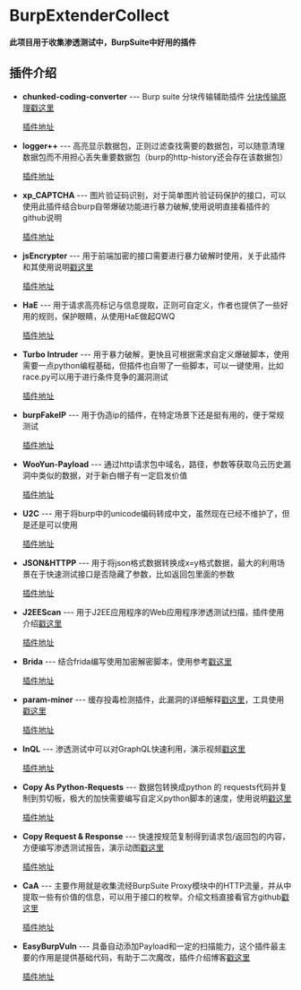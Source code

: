 # BurpExtenderCollect

#### 此项目用于收集渗透测试中，BurpSuite中好用的插件


## 插件介绍

- **chunked-coding-converter** --- Burp suite 分块传输辅助插件 [分块传输原理戳这里](https://xi4or0uji.github.io/2019/11/07/%E5%88%A9%E7%94%A8%E5%88%86%E5%9D%97%E4%BC%A0%E8%BE%93%E7%BB%95%E8%BF%87WAF%E8%BF%9B%E8%A1%8CSQL%E6%B3%A8%E5%85%A5/) 

    [插件地址](https://github.com/c0ny1/chunked-coding-converter)
- **logger++** --- 高亮显示数据包，正则过滤查找需要的数据包，可以随意清理数据包而不用担心丢失重要数据包（burp的http-history还会存在该数据包）

    [插件地址](https://github.com/nccgroup/LoggerPlusPlus)
- **xp_CAPTCHA** --- 图片验证码识别，对于简单图片验证码保护的接口，可以使用此插件结合burp自带爆破功能进行暴力破解,使用说明直接看插件的github说明 

    [插件地址](https://github.com/smxiazi/NEW_xp_CAPTCHA)
- **jsEncrypter** --- 用于前端加密的接口需要进行暴力破解时使用，关于此插件和其使用说明[戳这里](https://gv7.me/articles/2017/jsEncrypter/) 

    [插件地址](https://github.com/c0ny1/jsEncrypter)
- **HaE** --- 用于请求高亮标记与信息提取，正则可自定义，作者也提供了一些好用的规则，保护眼睛，从使用HaE做起QWQ  

    [插件地址](https://github.com/gh0stkey/HaE)
- **Turbo Intruder** --- 用于暴力破解，更快且可根据需求自定义爆破脚本，使用需要一点python编程基础，但插件也自带了一些脚本，可以一键使用，比如race.py可以用于进行条件竞争的漏洞测试  

    [插件地址](https://github.com/PortSwigger/turbo-intruder)
- **burpFakeIP** --- 用于伪造ip的插件，在特定场景下还是挺有用的，便于常规测试  

    [插件地址](https://github.com/TheKingOfDuck/burpFakeIP)
- **WooYun-Payload** --- 通过http请求包中域名，路径，参数等获取乌云历史漏洞中类似的数据，对于新白帽子有一定启发价值  

    [插件地址](https://github.com/boy-hack/wooyun-payload)
- **U2C** --- 用于将burp中的unicode编码转成中文，虽然现在已经不维护了，但是还是可以使用  

    [插件地址](https://github.com/bit4woo/u2c)
- **JSON&HTTPP** --- 用于将json格式数据转换成x=y格式数据，最大的利用场景在于快速测试接口是否隐藏了参数，比如返回包里面的参数  

    [插件地址]()
- **J2EEScan** --- 用于J2EE应用程序的Web应用程序渗透测试扫描，插件使用介绍[戳这里](https://github.com/lilifengcode/Burpsuite-Plugins-Usage/blob/master/Burpsuite%E6%8F%92%E4%BB%B6%E4%B9%8BJ2EEScan%E4%BD%BF%E7%94%A8%E6%96%B9%E6%B3%95.md)  

    [插件地址](https://github.com/ilmila/J2EEScan)
- **Brida** --- 结合frida编写使用加密解密脚本，使用参考[戳这里](https://mp.weixin.qq.com/s?__biz=MzUzODU3ODA0MA==&mid=2247484967&idx=1&sn=1f6aae947fd95e6f7a9e2f0037b522f8&chksm=fad4db30cda352263829d340a6bb5d2ec0477016bb1b48d9536f991396dc65534e05f126b439&cur_album_id=1650939093905702915&scene=190#rd)  

    [插件地址](https://github.com/federicodotta/Brida)
- **param-miner** --- 缓存投毒检测插件，此漏洞的详细解释[戳这里](https://blog.csdn.net/angry_program/article/details/113124854)，工具使用[戳这里](https://www.modb.pro/db/86328)  

    [插件地址](https://github.com/portswigger/param-miner)
- **InQL** --- 渗透测试中可以对GraphQL快速利用，演示视频[戳这里](https://blog.doyensec.com/public/images/inql_demo.mp4)  

    [插件地址](https://github.com/doyensec/inql)
- **Copy As Python-Requests** --- 数据包转换成python 的 requests代码并复制到剪切板，极大的加快需要编写自定义python脚本的速度，使用说明[戳这里](https://www.cnblogs.com/Cl0ud/p/13616665.html)

    [插件地址](https://github.com/silentsignal/burp-requests)
- **Copy Request & Response** --- 快速按规范复制得到请求包/返回包的内容，方便编写渗透测试报告，演示动图[戳这里](https://github.com/CompassSecurity/burp-copy-request-response/blob/master/demo.gif)

    [插件地址](https://github.com/CompassSecurity/burp-copy-request-response)
- **CaA** --- 主要作用就是收集流经BurpSuite Proxy模块中的HTTP流量，并从中提取一些有价值的信息，可以用于接口的枚举。介绍文档直接看官方github[戳这里](https://github.com/gh0stkey/CaA)

    [插件地址](https://github.com/gh0stkey/CaA)
- **EasyBurpVuln** --- 具备自动添加Payload和一定的扫描能力，这个插件最主要的作用是提供基础代码，有助于二次魔改，插件介绍博客[戳这里](https://www.cnblogs.com/donot/p/14911801.html)

    [插件地址](https://github.com/donot-wong/EasyBurpVuln)